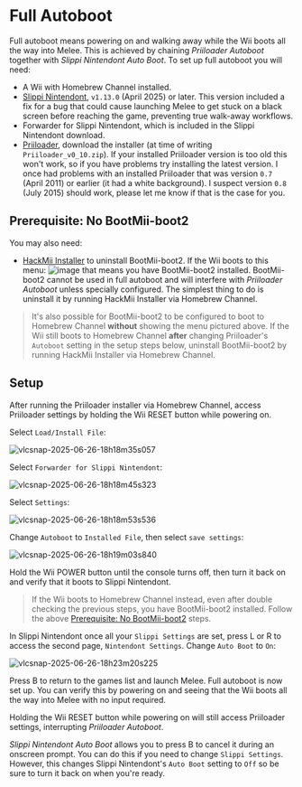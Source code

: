 # Full Autoboot
Full autoboot means powering on and walking away while the Wii boots all the way into Melee.
This is achieved by chaining *Priiloader Autoboot* together with *Slippi Nintendont Auto Boot*.
To set up full autoboot you will need:
- A Wii with Homebrew Channel installed.
- [Slippi Nintendont](https://github.com/project-slippi/Nintendont/releases/latest), `v1.13.0` (April 2025) or later.
This version included a fix for a bug that could cause launching Melee to get stuck on a black screen before reaching the game, preventing true walk-away workflows.
- Forwarder for Slippi Nintendont, which is included in the Slippi Nintendont download.
- [Priiloader](https://github.com/DacoTaco/priiloader/releases/latest), download the installer (at time of writing `Priiloader_v0_10.zip`).
If your installed Priiloader version is too old this won't work, so if you have problems try installing the latest version.
I once had problems with an installed Priiloader that was version `0.7` (April 2011) or earlier (it had a white background).
I suspect version `0.8` (July 2015) should work, please let me know if that is the case for you.

## Prerequisite: No BootMii-boot2
You may also need:
- [HackMii Installer](https://bootmii.org/download/) to uninstall BootMii-boot2.
If the Wii boots to this menu:
![image](https://github.com/user-attachments/assets/1e987a3e-9609-424f-a328-df5d40a007bc)
that means you have BootMii-boot2 installed.
BootMii-boot2 cannot be used in full autoboot and will interfere with *Priiloader Autoboot* unless specially configured.
The simplest thing to do is uninstall it by running HackMii Installer via Homebrew Channel.
> It's also possible for BootMii-boot2 to be configured to boot to Homebrew Channel **without** showing the menu pictured above.
If the Wii still boots to Homebrew Channel **after** changing Priiloader's `Autoboot` setting in the setup steps below, uninstall BootMii-boot2 by running HackMii Installer via Homebrew Channel.
## Setup
After running the Priiloader installer via Homebrew Channel, access Priiloader settings by holding the Wii RESET button while powering on.

Select `Load/Install File`:

![vlcsnap-2025-06-26-18h18m35s057](https://github.com/user-attachments/assets/9aaa041e-3ca5-4767-953c-bb6281b646fa)

Select `Forwarder for Slippi Nintendont`:

![vlcsnap-2025-06-26-18h18m45s323](https://github.com/user-attachments/assets/298ee81a-38cc-430a-8a07-55f4970e45e3)

Select `Settings`:

![vlcsnap-2025-06-26-18h18m53s536](https://github.com/user-attachments/assets/10945d58-4df4-4ec2-a9eb-efd652a718cb)

Change `Autoboot` to `Installed File`, then select `save settings`:

![vlcsnap-2025-06-26-18h19m03s840](https://github.com/user-attachments/assets/f00e9dc5-13eb-45d1-b519-5cb70e0c6204)


Hold the Wii POWER button until the console turns off, then turn it back on and verify that it boots to Slippi Nintendont.
> If the Wii boots to Homebrew Channel instead, even after double checking the previous steps, you have BootMii-boot2 installed.
Follow the above [Prerequisite: No BootMii-boot2](#prerequisite-no-bootmii-boot2) steps.

In Slippi Nintendont once all your `Slippi Settings` are set, press L or R to access the second page, `Nintendont Settings`.
Change `Auto Boot` to `On`:

![vlcsnap-2025-06-26-18h23m20s225](https://github.com/user-attachments/assets/80b9089e-2b3f-499c-a57f-d82b15900cf9)

Press B to return to the games list and launch Melee.
Full autoboot is now set up.
You can verify this by powering on and seeing that the Wii boots all the way into Melee with no input required.

Holding the Wii RESET button while powering on will still access Priiloader settings, interrupting *Priiloader Autoboot*.

*Slippi Nintendont Auto Boot* allows you to press B to cancel it during an onscreen prompt.
You can do this if you need to change `Slippi Settings`.
However, this changes Slippi Nintendont's `Auto Boot` setting to `Off` so be sure to turn it back on when you're ready. 
